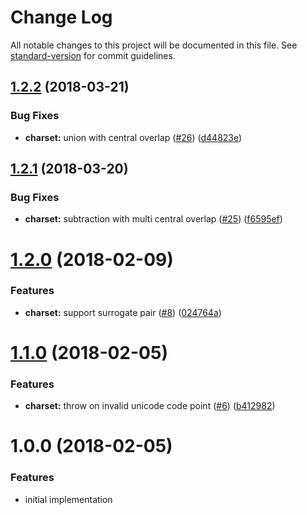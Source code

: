 # Change Log

All notable changes to this project will be documented in this file. See [standard-version](https://github.com/conventional-changelog/standard-version) for commit guidelines.

<a name="1.2.2"></a>

## [1.2.2](https://github.com/ikatyang/regexp-util/compare/v1.2.1...v1.2.2) (2018-03-21)

### Bug Fixes

- **charset:** union with central overlap ([#26](https://github.com/ikatyang/regexp-util/issues/26)) ([d44823e](https://github.com/ikatyang/regexp-util/commit/d44823e))

<a name="1.2.1"></a>

## [1.2.1](https://github.com/ikatyang/regexp-util/compare/v1.2.0...v1.2.1) (2018-03-20)

### Bug Fixes

- **charset:** subtraction with multi central overlap ([#25](https://github.com/ikatyang/regexp-util/issues/25)) ([f6595ef](https://github.com/ikatyang/regexp-util/commit/f6595ef))

<a name="1.2.0"></a>

# [1.2.0](https://github.com/ikatyang/regexp-util/compare/v1.1.0...v1.2.0) (2018-02-09)

### Features

- **charset:** support surrogate pair ([#8](https://github.com/ikatyang/regexp-util/issues/8)) ([024764a](https://github.com/ikatyang/regexp-util/commit/024764a))

<a name="1.1.0"></a>

# [1.1.0](https://github.com/ikatyang/regexp-util/compare/v1.0.0...v1.1.0) (2018-02-05)

### Features

- **charset:** throw on invalid unicode code point ([#6](https://github.com/ikatyang/regexp-util/issues/6)) ([b412982](https://github.com/ikatyang/regexp-util/commit/b412982))

<a name="1.0.0"></a>

# 1.0.0 (2018-02-05)

### Features

- initial implementation
